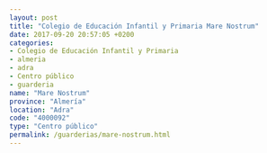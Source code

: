 ```yaml
---
layout: post
title: "Colegio de Educación Infantil y Primaria Mare Nostrum"
date: 2017-09-20 20:57:05 +0200
categories:
- Colegio de Educación Infantil y Primaria
- almeria
- adra
- Centro público
- guarderia
name: "Mare Nostrum"
province: "Almería"
location: "Adra"
code: "4000092"
type: "Centro público"
permalink: /guarderias/mare-nostrum.html
---
```

